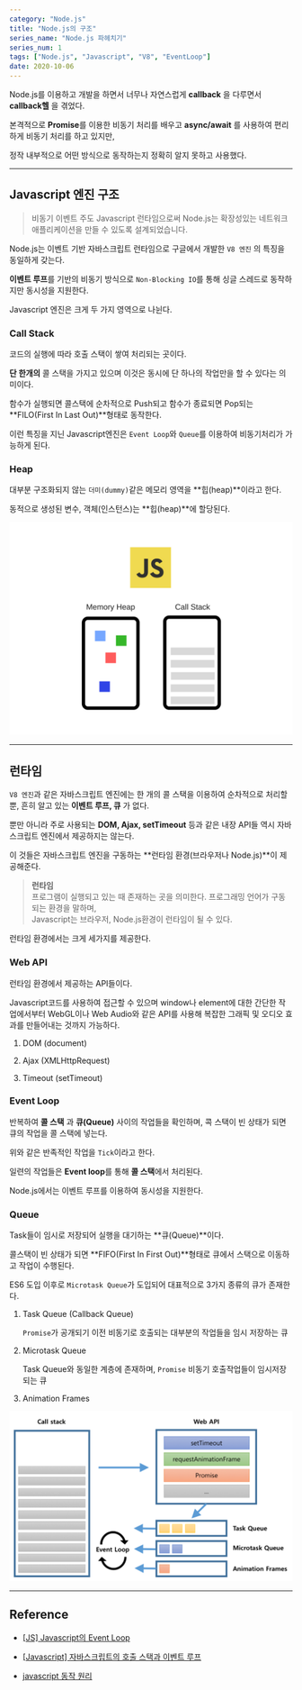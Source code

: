 ```yaml
---
category: "Node.js"
title: "Node.js의 구조"
series_name: "Node.js 파헤치기"
series_num: 1
tags: ["Node.js", "Javascript", "V8", "EventLoop"]
date: 2020-10-06
---
```


Node.js를 이용하고 개발을 하면서 너무나 자연스럽게 **callback** 을 다루면서 **callback헬** 을 겪었다.

본격적으로 **Promise**를 이용한 비동기 처리를 배우고 **async/await** 를 사용하여 편리하게 비동기 처리를 하고 있지만,

정작 내부적으로 어떤 방식으로 동작하는지 정확히 알지 못하고 사용했다.

***

## Javascript 엔진 구조

> 비동기 이벤트 주도 Javascript 런타임으로써 Node.js는 확장성있는 네트워크 애플리케이션을 만들 수 있도록 설계되었습니다.

Node.js는 이벤트 기반 자바스크립트 런타임으로 구글에서 개발한 `V8 엔진` 의 특징을 동일하게 갖는다.

**이벤트 루프**를 기반의 비동기 방식으로 `Non-Blocking IO`를 통해 싱글 스레드로 동작하지만 동시성을 지원한다.

Javascript 엔진은 크게 두 가지 영역으로 나뉜다.

### Call Stack

코드의 실행에 따라 호출 스택이 쌓여 처리되는 곳이다. 

**단 한개의** 콜 스택을 가지고 있으며 이것은 <span class="em red">동시에 단 하나의 작업만을 할 수 있다는 의미이다.</span>

함수가 실행되면 콜스택에 순차적으로 Push되고 함수가 종료되면 Pop되는 **FILO(First In Last Out)**형태로 동작한다.

이런 특징을 지닌 Javascript엔진은 `Event Loop`와 `Queue`를 이용하여 비동기처리가 가능하게 된다.

### Heap

대부분 구조화되지 않는 `더미(dummy)`같은 메모리 영역을 **힙(heap)**이라고 한다.

동적으로 생성된 변수, 객체(인스턴스)는 **힙(heap)**에 할당된다. 

![](../img/js1.png)

***

## 런타임

`V8 엔진`과 같은 자바스크립트 엔진에는 한 개의 콜 스택을 이용하여 순차적으로 처리할 뿐, 흔히 알고 있는 **이벤트 루프, 큐** 가 없다. 

뿐만 아니라 주로 사용되는 **DOM, Ajax, setTimeout** 등과 같은 내장 API들 역시 자바스크립트 엔진에서 제공하지는 않는다.

이 것들은 자바스크립트 엔진을 구동하는 **런타임 환경(브라우저나 Node.js)**이 제공해준다.

> **런타임**<br>
> 프로그램이 실행되고 있는 때 존재하는 곳을 의미한다. 프로그래밍 언어가 구동되는 환경을 말하며,<br>
> Javascript는 브라우저, Node.js환경이 런타임이 될 수 있다.

런타임 환경에서는 크게 세가지를 제공한다.

### Web API

런타임 환경에서 제공하는 API들이다.

Javascript코드를 사용하여 접근할 수 있으며 window나 element에 대한 간단한 작업에서부터 WebGL이나 Web Audio와 같은 API를 사용해 복잡한 그래픽 및 오디오 효과를 만들어내는 것까지 가능하다.

1. DOM (document)

2. Ajax (XMLHttpRequest)

3. Timeout (setTimeout)

### Event Loop

반복하여 **콜 스택** 과 **큐(Queue)** 사이의 작업들을 확인하며, 콕 스택이 빈 상태가 되면 큐의 작업을 콜 스택에 넣는다.

위와 같은 반족적인 작업을 `Tick`이라고 한다.

일련의 작업들은 **Event loop**를 통해 **콜 스택**에서 처리된다.

Node.js에서는 이벤트 루프를 이용하여 동시성을 지원한다.

### Queue

Task들이 임시로 저장되어 실행을 대기하는 **큐(Queue)**이다.

콜스택이 빈 상태가 되면 **FIFO(First In First Out)**형태로 큐에서 스택으로 이동하고 작업이 수행된다.

ES6 도입 이후로 `Microtask Queue`가 도입되어 대표적으로 3가지 종류의 큐가 존재한다.

1. Task Queue (Callback Queue)

   `Promise`가 공개되기 이전 비동기로 호출되는 대부분의 작업들을 임시 저장하는 큐
   
2. Microtask Queue

   Task Queue와 동일한 계층에 존재하며, `Promise` 비동기 호출작업들이 임시저장되는 큐
   
3. Animation Frames

![](../img/js2.png)

***

## Reference

* [[JS] Javascript의 Event Loop](https://asfirstalways.tistory.com/362)

* [[Javascript] 자바스크립트의 호출 스택과 이벤트 루프](https://iamsjy17.github.io/javascript/2019/07/20/how-to-works-js.html)

* [javascript 동작 원리](https://velog.io/@namezin/javascript-%EB%8F%99%EC%9E%91-%EC%9B%90%EB%A6%AC)
